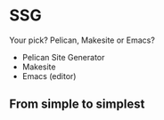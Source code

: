 <!-- Static site generators -->

# SSG
Your pick? Pelican, Makesite or Emacs?

- Pelican Site Generator
- Makesite
- Emacs (editor)

## From simple to simplest 



